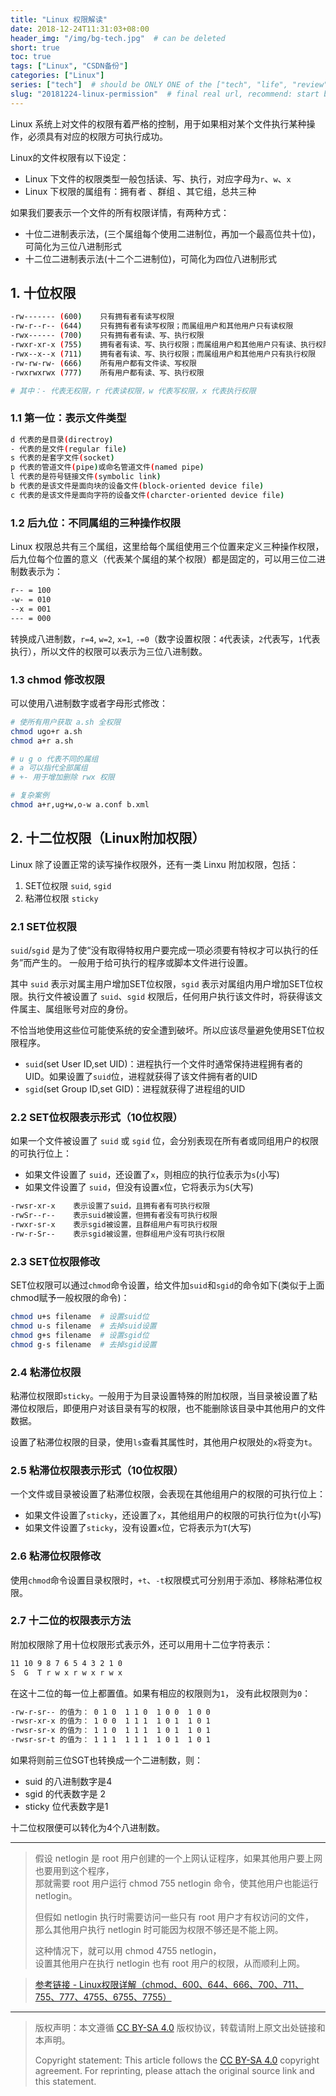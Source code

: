 ```yaml
---
title: "Linux 权限解读"
date: 2018-12-24T11:31:03+08:00
header_img: "/img/bg-tech.jpg"  # can be deleted
short: true
toc: true
tags: ["Linux", "CSDN备份"]
categories: ["Linux"]
series: ["tech"]  # should be ONLY ONE of the ["tech", "life", "review"]
slug: "20181224-linux-permission"  # final real url, recommend: start by date, follow lower case words with hyphen splitter. E.g., `20230316-text-title`
---
```


Linux 系统上对文件的权限有着严格的控制，用于如果相对某个文件执行某种操作，必须具有对应的权限方可执行成功。

Linux的文件权限有以下设定：
* Linux 下文件的权限类型一般包括读、写、执行，对应字母为`r`、`w`、`x`
* Linux 下权限的属组有：拥有者 、群组 、其它组，总共三种

如果我们要表示一个文件的所有权限详情，有两种方式：
* 十位二进制表示法，(三个属组每个使用二进制位，再加一个最高位共十位)，可简化为三位八进制形式
* 十二位二进制表示法(十二个二进制位)，可简化为四位八进制形式

## 1. 十位权限

```bash
-rw------- (600)    只有拥有者有读写权限
-rw-r--r-- (644)    只有拥有者有读写权限；而属组用户和其他用户只有读权限
-rwx------ (700)    只有拥有者有读、写、执行权限
-rwxr-xr-x (755)    拥有者有读、写、执行权限；而属组用户和其他用户只有读、执行权限
-rwx--x--x (711)    拥有者有读、写、执行权限；而属组用户和其他用户只有执行权限
-rw-rw-rw- (666)    所有用户都有文件读、写权限
-rwxrwxrwx (777)    所有用户都有读、写、执行权限

# 其中：- 代表无权限，r 代表读权限，w 代表写权限，x 代表执行权限
```

### 1.1 第一位：表示文件类型

```bash
d 代表的是目录(directroy)
- 代表的是文件(regular file)
s 代表的是套字文件(socket)
p 代表的管道文件(pipe)或命名管道文件(named pipe)
l 代表的是符号链接文件(symbolic link)
b 代表的是该文件是面向块的设备文件(block-oriented device file)
c 代表的是该文件是面向字符的设备文件(charcter-oriented device file)
```

### 1.2 后九位：不同属组的三种操作权限

Linux 权限总共有三个属组，这里给每个属组使用三个位置来定义三种操作权限，后九位每个位置的意义（代表某个属组的某个权限）都是固定的，可以用三位二进制数表示为：
```bash
r-- = 100
-w- = 010
--x = 001
--- = 000
```

转换成八进制数，`r=4`, `w=2`, `x=1`, `-=0`（数字设置权限：`4`代表读，`2`代表写，`1`代表执行），所以文件的权限可以表示为三位八进制数。

### 1.3 chmod 修改权限

可以使用八进制数字或者字母形式修改：
```bash
# 使所有用户获取 a.sh 全权限
chmod ugo+r a.sh 
chmod a+r a.sh

# u g o 代表不同的属组
# a 可以指代全部属组
# +- 用于增加删除 rwx 权限

# 复杂案例
chmod a+r,ug+w,o-w a.conf b.xml
```

## 2. 十二位权限（Linux附加权限）

Linux 除了设置正常的读写操作权限外，还有一类 Linxu 附加权限，包括：
1. SET位权限 `suid`, `sgid`
2. 粘滞位权限 `sticky`

### 2.1 SET位权限

`suid`/`sgid` 是为了使“没有取得特权用户要完成一项必须要有特权才可以执行的任务”而产生的。 一般用于给可执行的程序或脚本文件进行设置。

其中 `suid` 表示对属主用户增加SET位权限，`sgid` 表示对属组内用户增加SET位权限。执行文件被设置了 `suid`、`sgid` 权限后，任何用户执行该文件时，将获得该文件属主、属组账号对应的身份。

不恰当地使用这些位可能使系统的安全遭到破坏。所以应该尽量避免使用SET位权限程序。

* `suid`(set User ID,set UID)：进程执行一个文件时通常保持进程拥有者的UID。如果设置了`suid`位，进程就获得了该文件拥有者的UID
* `sgid`(set Group ID,set GID)：进程就获得了进程组的UID

### 2.2 SET位权限表示形式（10位权限）

如果一个文件被设置了 `suid` 或 `sgid` 位，会分别表现在所有者或同组用户的权限的可执行位上：
* 如果文件设置了 `suid`，还设置了`x`，则相应的执行位表示为`s`(小写)
* 如果文件设置了 `suid`，但没有设置`x`位，它将表示为`S`(大写)

```bash
-rwsr-xr-x    表示设置了suid，且拥有者有可执行权限
-rwSr--r--    表示suid被设置，但拥有者没有可执行权限
-rwxr-sr-x    表示sgid被设置，且群组用户有可执行权限
-rw-r-Sr--    表示sgid被设置，但群组用户没有可执行权限
```

### 2.3 SET位权限修改

SET位权限可以通过`chmod`命令设置，给文件加`suid`和`sgid`的命令如下(类似于上面chmod赋予一般权限的命令)：
```bash
chmod u+s filename 	# 设置suid位
chmod u-s filename 	# 去掉suid设置
chmod g+s filename 	# 设置sgid位
chmod g-s filename 	# 去掉sgid设置
```

### 2.4 粘滞位权限

粘滞位权限即`sticky`。一般用于为目录设置特殊的附加权限，当目录被设置了粘滞位权限后，即便用户对该目录有写的权限，也不能删除该目录中其他用户的文件数据。

设置了粘滞位权限的目录，使用`ls`查看其属性时，其他用户权限处的`x`将变为`t`。

### 2.5 粘滞位权限表示形式（10位权限）

一个文件或目录被设置了粘滞位权限，会表现在其他组用户的权限的可执行位上：
* 如果文件设置了`sticky`，还设置了`x`，其他组用户的权限的可执行位为`t`(小写)
* 如果文件设置了`sticky`，没有设置`x`位，它将表示为`T`(大写)

### 2.6 粘滞位权限修改

使用`chmod`命令设置目录权限时，`+t`、`-t`权限模式可分别用于添加、移除粘滞位权限。

### 2.7 十二位的权限表示方法

附加权限除了用十位权限形式表示外，还可以用用十二位字符表示：
```bash
11 10 9 8 7 6 5 4 3 2 1 0
S  G  T r w x r w x r w x
```

在这十二位的每一位上都置值。如果有相应的权限则为`1`， 没有此权限则为`0`：
```bash
-rw-r-sr-- 的值为： 0 1 0  1 1 0  1 0 0  1 0 0
-rwsr-xr-x 的值为： 1 0 0  1 1 1  1 0 1  1 0 1
-rwsr-sr-x 的值为： 1 1 0  1 1 1  1 0 1  1 0 1 
-rwsr-sr-t 的值为： 1 1 1  1 1 1  1 0 1  1 0 1
```
如果将则前三位SGT也转换成一个二进制数，则：
* suid 的八进制数字是4
* sgid 的代表数字是 2
* sticky 位代表数字是1

十二位权限便可以转化为4个八进制数。

---

> 假设 netlogin 是 root 用户创建的一个上网认证程序，如果其他用户要上网也要用到这个程序，\
> 那就需要 root 用户运行 chmod 755 netlogin 命令，使其他用户也能运行 netlogin。
>
> 但假如 netlogin 执行时需要访问一些只有 root 用户才有权访问的文件，\
> 那么其他用户执行 netlogin 时可能因为权限不够还是不能上网。
>
> 这种情况下，就可以用 chmod 4755 netlogin，\
> 设置其他用户在执行 netlogin 也有 root 用户的权限，从而顺利上网。

> [参考链接 - Linux权限详解（chmod、600、644、666、700、711、755、777、4755、6755、7755）](https://blog.csdn.net/u013197629/article/details/73608613)


---

> 版权声明：本文遵循 [CC BY-SA 4.0](https://creativecommons.org/licenses/by-sa/4.0/deed.zh) 版权协议，转载请附上原文出处链接和本声明。
>
> Copyright statement: This article follows the [CC BY-SA 4.0](https://creativecommons.org/licenses/by-sa/4.0/deed.en) copyright agreement. For reprinting, please attach the original source link and this statement.
